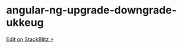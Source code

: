 # angular-ng-upgrade-downgrade-ukkeug

[Edit on StackBlitz ⚡️](https://stackblitz.com/edit/angular-ng-upgrade-downgrade-ukkeug)